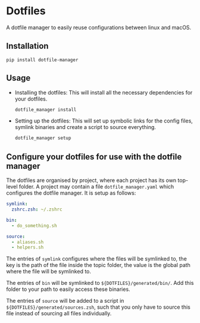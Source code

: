 # Dotfiles

A dotfile manager to easily reuse configurations between linux and macOS.

## Installation

```
pip install dotfile-manager
```

## Usage

* Installing the dotfiles: This will install all the necessary dependencies for
  your dotfiles.

  ```sh
  dotfile_manager install
  ```

* Setting up the dotfiles: This will set up symbolic links for the config files,
  symlink binaries and create a script to source everything.

  ```sh
  dotfile_manager setup
  ```

## Configure your dotfiles for use with the dotfile manager

The dotfiles are organised by project, where each project has its own top-level
folder. A project may contain a file `dotfile_manager.yaml` which configures the
dotfile manager. It is setup as follows:

```yaml
symlink:
  zshrc.zsh: ~/.zshrc

bin:
  - do_something.sh

source:
  - aliases.sh
  - helpers.sh
```

The entries of `symlink` configures where the files will be symlinked to, the
key is the path of the file inside the topic folder, the value is the global
path where the file will be symlinked to.

The entries of `bin` will be symlinked to `${DOTFILES}/generated/bin/`. Add this
folder to your path to easily access these binaries.

The entries of `source` will be added to a script in
`${DOTFILES}/generated/sources.zsh`, such that you only have to source this file
instead of sourcing all files individually.
